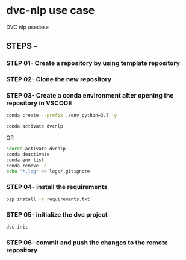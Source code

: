 # dvc-nlp use case
DVC nlp usecase

## STEPS -

### STEP 01- Create a repository by using template repository

### STEP 02- Clone the new repository

### STEP 03- Create a conda environment after opening the repository in VSCODE

```bash
conda create --prefix ./env python=3.7 -y
```

```bash
conda activate dvcnlp
```
OR
```bash
source activate dvcnlp
conda deactivate
conda env list
conda remove -n 
echo "*.log" >> logs/.gitignore

```

### STEP 04- install the requirements
```bash
pip install -r requirements.txt
```

### STEP 05- initialize the dvc project
```bash
dvc init
```

### STEP 06- commit and push the changes to the remote repository